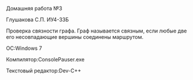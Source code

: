 Домашняя работа №3

Глушакова С.П. ИУ4-33Б

Проверка связности графа. Граф называется связным, если любые две его несовпадающие вершины соединены маршрутом.

OC:Windows 7

Компилятор:ConsolePauser.exe

Текстовый редактор:Dev-C++
